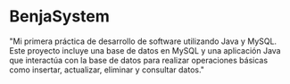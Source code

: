 # BenjaSystem
"Mi primera práctica de desarrollo de software utilizando Java y MySQL. Este proyecto incluye una base de datos en MySQL y una aplicación Java que interactúa con la base de datos para realizar operaciones básicas como insertar, actualizar, eliminar y consultar datos."
